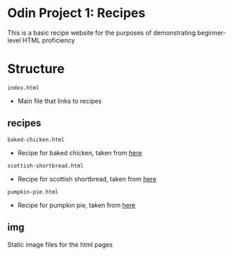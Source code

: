 # Odin Project 1: Recipes

This is a basic recipe website for the purposes of demonstrating beginner-level HTML proficiency

# Structure

```index.html```

- Main file that links to recipes

## recipes

```baked-chicken.html```

- Recipe for baked chicken, taken from [here](https://www.allrecipes.com/recipe/240208/simple-baked-chicken-breasts/)

```scottish-shortbread.html```

- Recipe for scottish shortbread, taken from [here](https://www.allrecipes.com/recipe/9945/scottish-shortbread-ii/)

```pumpkin-pie.html```

- Recipe for pumpkin pie, taken from [here](https://www.allrecipes.com/recipe/229932/simple-pumpkin-pie/)

## img
Static image files for the html pages


